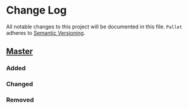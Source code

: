 # Change Log
All notable changes to this project will be documented in this file.
`Pallet` adheres to [Semantic Versioning](http://semver.org/).

## [Master](https://github.com/shotastage/Pallet)
### Added

### Changed

### Removed
